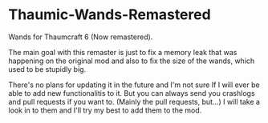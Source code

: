 # Thaumic-Wands-Remastered
 Wands for Thaumcraft 6 (Now remastered).

 The main goal with this remaster is just to fix a memory leak that was happening on the original mod and also to fix the size of the wands, which used to be stupidly big.

 There's no plans for updating it in the future and I'm not sure If I will ever be able to add new functionalitis to it.
 But you can always send you crashlogs and pull requests if you want to. (Mainly the pull requests, but...) I will take a look in to them and I'll try my best to add them to the mod.
